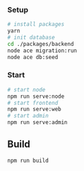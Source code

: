 ### Setup
```bash
# install packages
yarn
# init database
cd ./packages/backend
node ace migration:run
node ace db:seed
```

### Start 

```bash
# start node
npm run serve:node
# start frontend
npm run serve:web
# start admin
npm run serve:admin
```

## Build
```bash
npm run build
```
